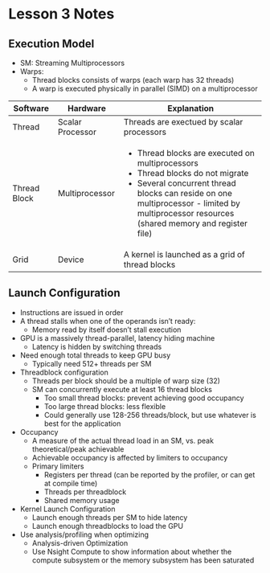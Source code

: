 # Lesson 3 Notes

## Execution Model

- SM: Streaming Multiprocessors
- Warps:
  - Thread blocks consists of warps (each warp has 32 threads)
  - A warp is executed physically in parallel (SIMD) on a multiprocessor

| Software    | Hardware | Explanation |
| -------- | ------- | ------- |
| Thread  | Scalar Processor    | Threads are exectued by scalar processors    |
| Thread Block | Multiprocessor     | <ul><li>Thread blocks are executed on multiprocessors</li><li>Thread blocks do not migrate</li><li>Several concurrent thread blocks can reside on one multiprocessor - limited by multiprocessor resources (shared memory and register file)</li> </ul>   |
| Grid    | Device    | A kernel is launched as a grid of thread blocks    |

## Launch Configuration

- Instructions are issued in order
- A thread stalls when one of the operands isn’t ready:
  - Memory read by itself doesn’t stall execution
- GPU is a massively thread-parallel, latency hiding machine
  - Latency is hidden by switching threads
- Need enough total threads to keep GPU busy
  - Typically need 512+ threads per SM
- Threadblock configuration
  - Threads per block should be a multiple of warp size (32)
  - SM can concurrently execute at least 16 thread blocks
    - Too small thread blocks: prevent achieving good occupancy
    - Too large thread blocks: less flexible
    - Could generally use 128-256 threads/block, but use whatever is best for the application
- Occupancy
  - A measure of the actual thread load in an SM, vs. peak theoretical/peak achievable
  - Achievable occupancy is affected by limiters to occupancy
  - Primary limiters
    - Registers per thread (can be reported by the profiler, or can get at compile time)
    - Threads per threadblock
    - Shared memory usage
- Kernel Launch Configuration
  - Launch enough threads per SM to hide latency
  - Launch enough threadblocks to load the GPU
- Use analysis/profiling when optimizing
  - Analysis-driven Optimization
  - Use Nsight Compute to show information about whether the compute
subsystem or the memory subsystem has been saturated
